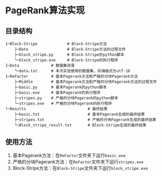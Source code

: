 # PageRank算法实现

## 目录结构

```
├─Block-Stripe             # Block-Stripe方法
    ├─Data                 # Block-Stripe方法的过程文件
    ├─block_stripe.py      # Block-Stripe的python脚本
    └─block_stripe.exe     # Block-Stripe的执行程序
├─Data              # 数据集目录
    └─data.txt      # 本次实验使用的数据集，存储格式为utf-16
├─ReFactor          # 基本Pagerank方法和严格的分块Pagerank方法
    ├─Middle        # 基本Pagerank方法和严格的分块Pagerank方法的过程文件
    ├─basic.py      # 基本Pagerank的python脚本
    ├─basic.exe     # 基本Pagerank的执行程序
    ├─stripes.py    # 严格的分块Pagerank的python脚本
    └─stripes.exe   # 严格的分块Pagerank的执行程序
└─Results                           # 最终结果
    ├─basic.txt                     # 基本Pagerank生成的最终结果
    ├─stripes.txt                   # 严格的分块Pagerank生成的最终结果
    └─Block_stripe_result.txt       # Block-Stripe生成的最终结果
```

## 使用方法
1. 基本Pagerank方法：在`ReFactor`文件夹下运行`basic.exe`
2. 严格的分块Pagerank方法：在`ReFactor`文件夹下运行`stripes.exe`
3. Block-Stripe方法：在`Block-Stripe`文件夹下运行`block_stripe.exe`